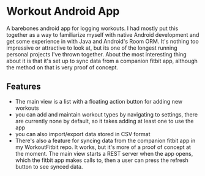 # Workout Android App
A barebones android app for logging workouts. I had mostly put this together as a way to familiarize myself with native Android development and get some experience in
with Java and Android's Room ORM. It's nothing too impressive or attractive to look at, but its one of the longest running personal projects I've thrown together.
About the most interesting thing about it is that it's set up to sync data from a companion fitbit app, although the method on that is very proof of concept.

## Features
- The main view is a list with a floating action button for adding new workouts
- you can add and maintain workout types by navigating to settings, there are currently none by default, so it takes adding at least one to use the app
- you can also import/export data stored in CSV format
- There's also a feature for syncing data from the companion fitbit app in my WorkoutFitbit repo. It works, but it's more of a proof of concept at the moment. The main
  view starts a REST server when the app opens, which the fitbit app makes calls to, then a user can press the refresh button to see synced data.
